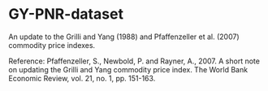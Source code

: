 # GY-PNR-dataset
An update to the Grilli and Yang (1988) and Pfaffenzeller et al. (2007) commodity price indexes.

Reference: Pfaffenzeller, S., Newbold, P. and Rayner, A., 2007. A short note on updating the Grilli and Yang commodity price index. The World Bank Economic Review, vol. 21, no. 1, pp. 151-163.
